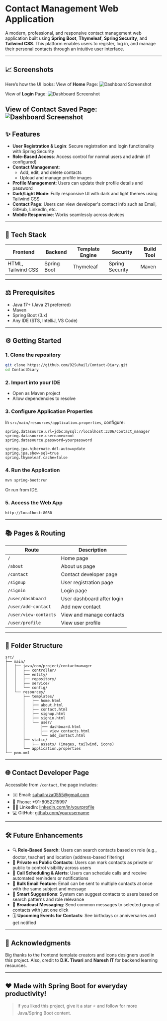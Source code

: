 # Contact Management Web Application

A modern, professional, and responsive contact management web application built using **Spring Boot**, **Thymeleaf**, **Spring Security**, and **Tailwind CSS**. This platform enables users to register, log in, and manage their personal contacts through an intuitive user interface.

---

## 📈 Screenshots

Here’s how the UI looks:
View of **Home** Page:
![Dashboard Screenshot](src/main/resources/static/assets/home.png)

View of **Login** Page:
![Dashboard Screenshot](src/main/resources/static/assets/login.png)

View of **Contact Saved** Page:
![Dashboard Screenshot](src/main/resources/static/assets/contact.png)
---

## ✨ Features

- **User Registration & Login**: Secure registration and login functionality with Spring Security
- **Role-Based Access**: Access control for normal users and admin (if configured)
- **Contact Management**:
  - Add, edit, and delete contacts
  - Upload and manage profile images
- **Profile Management**: Users can update their profile details and password
- **Dark/Light Mode**: Fully responsive UI with dark and light themes using Tailwind CSS
- **Contact Page**: Users can view developer's contact info such as Email, GitHub, LinkedIn, etc.
- **Mobile Responsive**: Works seamlessly across devices

---

## 🚀 Tech Stack

| Frontend           | Backend     | Template Engine | Security        | Build Tool |
| ------------------ | ----------- | --------------- | --------------- | ---------- |
| HTML, Tailwind CSS | Spring Boot | Thymeleaf       | Spring Security | Maven      |

---

## ⚖️ Prerequisites

- Java 17+ (Java 21 preferred)
- Maven
- Spring Boot (3.x)
- Any IDE (STS, IntelliJ, VS Code)

---

## ⚙️ Getting Started

### 1. Clone the repository

```bash
git clone https://github.com/92Suhail/Contact-Diary.git
cd ContactDiary
```

### 2. Import into your IDE

- Open as Maven project
- Allow dependencies to resolve

### 3. Configure Application Properties

In `src/main/resources/application.properties`, configure:

```properties
spring.datasource.url=jdbc:mysql://localhost:3306/contact_manager
spring.datasource.username=root
spring.datasource.password=yourpassword

spring.jpa.hibernate.ddl-auto=update
spring.jpa.show-sql=true
spring.thymeleaf.cache=false
```

### 4. Run the Application

```bash
mvn spring-boot:run
```

Or run from IDE.

### 5. Access the Web App

```
http://localhost:8080
```

---

## 📚 Pages & Routing

| Route                 | Description                |
| --------------------- | -------------------------- |
| `/`                   | Home page                  |
| `/about`              | About us page              |
| `/contact`            | Contact developer page     |
| `/signup`             | User registration page     |
| `/signin`             | Login page                 |
| `/user/dashboard`     | User dashboard after login |
| `/user/add-contact`   | Add new contact            |
| `/user/view-contacts` | View and manage contacts   |
| `/user/profile`       | View user profile          |

---

## 📁 Folder Structure

```
src/
├── main/
│   ├── java/com/project/contactmanager
│   │   ├── controller/
│   │   ├── entity/
│   │   ├── repository/
│   │   ├── service/
│   │   └── config/
│   └── resources/
│       ├── templates/
│       │   ├── home.html
│       │   ├── about.html
│       │   ├── contact.html
│       │   ├── signup.html
│       │   ├── signin.html
│       │   └── user/
│       │       ├── dashboard.html
│       │       ├── view_contacts.html
│       │       └── add_contact.html
│       ├── static/
│       │   ├── assets/ (images, tailwind, icons)
│       └── application.properties
└── pom.xml
```

---

## 🌐 Contact Developer Page

Accessible from `/contact`, the page includes:

- ✉️ Email: [suhailraza0555@gmail.com](mailto\:yourname@example.com)
- 📲 Phone: +91-8052215997
- 👨‍💼 LinkedIn: [linkedin.com/in/yourprofile](https://www.linkedin.com/in/suhail-raza/)
- 💻 GitHub: [github.com/yourusername](https://github.com/92Suhail)

---

## 🛠️ Future Enhancements

- 🔍 **Role-Based Search**: Users can search contacts based on role (e.g., doctor, teacher) and location (address-based filtering)
- 🔐 **Private vs Public Contacts**: Users can mark contacts as private or public to control visibility across users
- 📅 **Call Scheduling & Alerts**: Users can schedule calls and receive automated reminders or notifications
- 📧 **Bulk Email Feature**: Email can be sent to multiple contacts at once with the same subject and message
- 🧠 **Smart Suggestions**: System can suggest contacts to users based on search patterns and role relevance
- 📨 **Broadcast Messaging**: Send common messages to selected group of contacts with just one click
- 🗓️ **Upcoming Events for Contacts**: See birthdays or anniversaries and get notified

---

## 🙏 Acknowledgments

Big thanks to the frontend template creators and icons designers used in this project. Also, credit to **D.K. Tiwari** and **Naresh IT** for backend learning resources.

---

## ❤️ Made with Spring Boot for everyday productivity!

> If you liked this project, give it a star ⭐ and follow for more Java/Spring Boot content.

